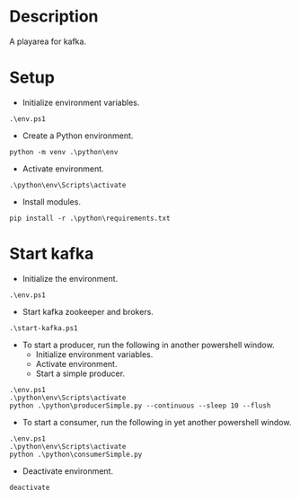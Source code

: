 # Description
A playarea for kafka.

# Setup
- Initialize environment variables.
```
.\env.ps1
```
- Create a Python environment.
```
python -m venv .\python\env
```
- Activate environment.
```
.\python\env\Scripts\activate
```
- Install modules.
```
pip install -r .\python\requirements.txt
```

# Start kafka
- Initialize the environment.
```
.\env.ps1
```
- Start kafka zookeeper and brokers.
```
.\start-kafka.ps1
```
- To start a producer, run the following in another powershell window.
  - Initialize environment variables.
  - Activate environment.
  - Start a simple producer.
```
.\env.ps1
.\python\env\Scripts\activate
python .\python\producerSimple.py --continuous --sleep 10 --flush
```
- To start a consumer, run the following in yet another powershell window.
```
.\env.ps1
.\python\env\Scripts\activate
python .\python\consumerSimple.py
```
- Deactivate environment.
```
deactivate
```